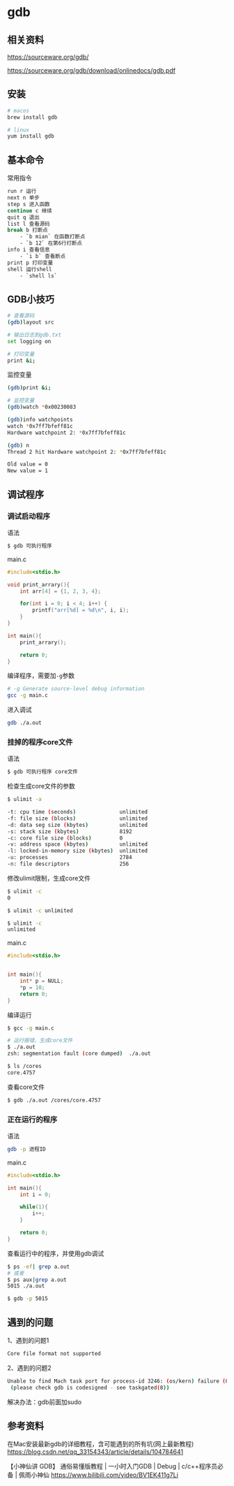 # gdb

## 相关资料

https://sourceware.org/gdb/

https://sourceware.org/gdb/download/onlinedocs/gdb.pdf

## 安装

```bash
# macos
brew install gdb

# linux
yum install gdb
```

## 基本命令

常用指令

```bash
run r 运行
next n 单步
step s 进入函数
continue c 继续
quit q 退出
list l 查看源码
break b 打断点 
	- `b mian` 在函数打断点
	- `b 12` 在第6行打断点
info i 查看信息
	- `i b` 查看断点
print p 打印变量
shell 运行shell
	- `shell ls`
```

## GDB小技巧

```bash
# 查看源码
(gdb)layout src

# 输出日志到gdb.txt
set logging on

# 打印变量
print &i;
```

监控变量
```bash
(gdb)print &i;

# 监控变量
(gdb)watch *0x00230083

(gdb)info watchpoints
watch *0x7ff7bfeff81c
Hardware watchpoint 2: *0x7ff7bfeff81c

(gdb) n
Thread 2 hit Hardware watchpoint 2: *0x7ff7bfeff81c

Old value = 0
New value = 1
```

## 调试程序

### 调试启动程序
语法

```bash
$ gdb 可执行程序
```

main.c

```cpp
#include<stdio.h>

void print_arrary(){
    int arr[4] = {1, 2, 3, 4};

	for(int i = 0; i < 4; i++) {
		printf("arr[%d] = %d\n", i, i);
	}
}

int main(){
    print_arrary();

	return 0;
}
```


编译程序，需要加`-g`参数

```bash
# -g Generate source-level debug information
gcc -g main.c
```

进入调试
```bash
gdb ./a.out
```

### 挂掉的程序core文件

语法

```bash
$ gdb 可执行程序 core文件
```

检查生成core文件的参数

```bash
$ ulimit -a

-t: cpu time (seconds)              unlimited
-f: file size (blocks)              unlimited
-d: data seg size (kbytes)          unlimited
-s: stack size (kbytes)             8192
-c: core file size (blocks)         0
-v: address space (kbytes)          unlimited
-l: locked-in-memory size (kbytes)  unlimited
-u: processes                       2784
-n: file descriptors                256
```

修改ulimit限制，生成core文件

```bash
$ ulimit -c
0

$ ulimit -c unlimited

$ ulimit -c
unlimited
```

main.c

```cpp
#include<stdio.h>


int main(){
    int* p = NULL;
    *p = 10;
	return 0;
}
```

编译运行

```bash
$ gcc -g main.c

# 运行报错，生成core文件
$ ./a.out   
zsh: segmentation fault (core dumped)  ./a.out

$ ls /cores
core.4757
```

查看core文件

```bash
$ gdb ./a.out /cores/core.4757
```

### 正在运行的程序

语法

```bash
gdb -p 进程ID
```

main.c

```cpp
#include<stdio.h>

int main(){
    int i = 0;

    while(1){
        i++;
    }

	return 0;
}
```

查看运行中的程序，并使用gdb调试

```bash
$ ps -ef| grep a.out
# 或者
$ ps aux|grep a.out
5015 ./a.out

$ gdb -p 5015
```

## 遇到的问题

1、遇到的问题1

```bash
Core file format not supported
```

2、遇到的问题2

```bash
Unable to find Mach task port for process-id 3246: (os/kern) failure (0x5).
 (please check gdb is codesigned - see taskgated(8))
```

解决办法：gdb前面加sudo

## 参考资料

在Mac安装最新gdb的详细教程，含可能遇到的所有坑(网上最新教程)
https://blog.csdn.net/qq_33154343/article/details/104784641

【小神仙讲 GDB】 通俗易懂版教程 | 一小时入门GDB | Debug | c/c++程序员必备 | 佩雨小神仙
https://www.bilibili.com/video/BV1EK411g7Li